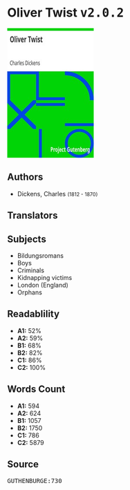 # Oliver Twist <kbd>v2.0.2</kbd>

![](./cover.medium.jpg "")

## Authors


 - Dickens, Charles <small>(1812 - 1870)</small>

## Translators



## Subjects


 - Bildungsromans
 - Boys
 - Criminals
 - Kidnapping victims
 - London (England)
 - Orphans

## Readablility


 - **A1:** 52%
 - **A2:** 59%
 - **B1:** 68%
 - **B2:** 82%
 - **C1:** 86%
 - **C2:** 100%

## Words Count


 - **A1:** 594
 - **A2:** 624
 - **B1:** 1057
 - **B2:** 1750
 - **C1:** 786
 - **C2:** 5879

## Source


<kbd>GUTHENBURGE:730</kbd>
